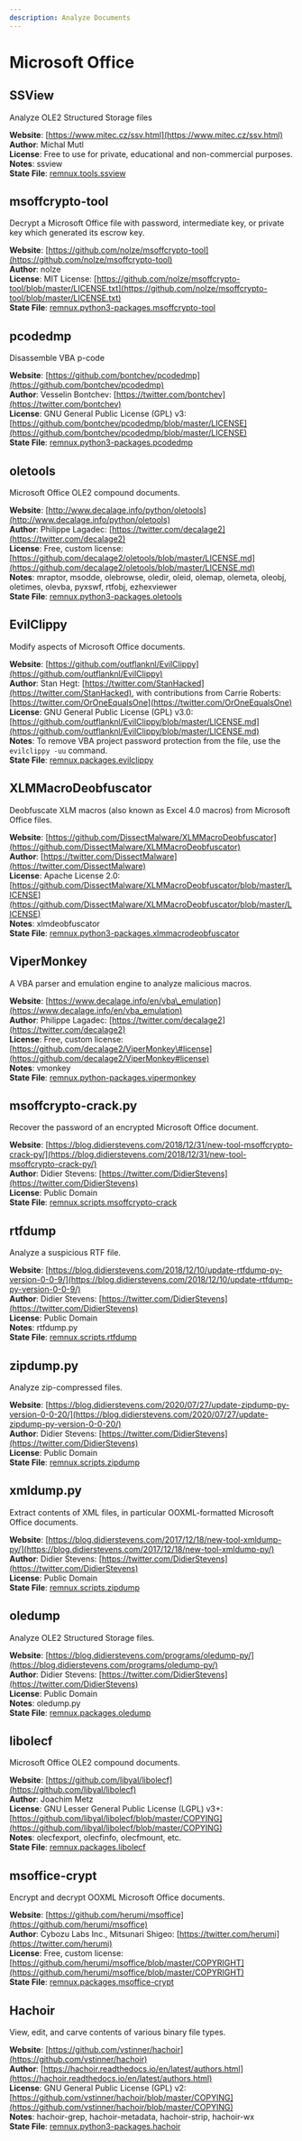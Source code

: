```yaml
---
description: Analyze Documents
---
```


# Microsoft Office

## SSView

Analyze OLE2 Structured Storage files

**Website**: [https://www.mitec.cz/ssv.html](https://www.mitec.cz/ssv.html)  
**Author**: Michal Mutl  
**License**: Free to use for private, educational and non-commercial purposes.  
**Notes**: ssview  
**State File**: [remnux.tools.ssview](https://github.com/REMnux/salt-states/blob/master/remnux/tools/ssview.sls)

## msoffcrypto-tool

Decrypt a Microsoft Office file with password, intermediate key, or private key which generated its escrow key.

**Website**: [https://github.com/nolze/msoffcrypto-tool](https://github.com/nolze/msoffcrypto-tool)  
**Author**: nolze  
**License**: MIT License: [https://github.com/nolze/msoffcrypto-tool/blob/master/LICENSE.txt](https://github.com/nolze/msoffcrypto-tool/blob/master/LICENSE.txt)  
**State File**: [remnux.python3-packages.msoffcrypto-tool](https://github.com/REMnux/salt-states/blob/master/remnux/python3-packages/msoffcrypto-tool.sls)

## pcodedmp

Disassemble VBA p-code

**Website**: [https://github.com/bontchev/pcodedmp](https://github.com/bontchev/pcodedmp)  
**Author**: Vesselin Bontchev: [https://twitter.com/bontchev](https://twitter.com/bontchev)  
**License**: GNU General Public License \(GPL\) v3: [https://github.com/bontchev/pcodedmp/blob/master/LICENSE](https://github.com/bontchev/pcodedmp/blob/master/LICENSE)  
**State File**: [remnux.python3-packages.pcodedmp](https://github.com/REMnux/salt-states/blob/master/remnux/python3-packages/pcodedmp.sls)

## oletools

Microsoft Office OLE2 compound documents.

**Website**: [http://www.decalage.info/python/oletools](http://www.decalage.info/python/oletools)  
**Author**: Philippe Lagadec: [https://twitter.com/decalage2](https://twitter.com/decalage2)  
**License**: Free, custom license: [https://github.com/decalage2/oletools/blob/master/LICENSE.md](https://github.com/decalage2/oletools/blob/master/LICENSE.md)  
**Notes**: mraptor, msodde, olebrowse, oledir, oleid, olemap, olemeta, oleobj, oletimes, olevba, pyxswf, rtfobj, ezhexviewer  
**State File**: [remnux.python3-packages.oletools](https://github.com/REMnux/salt-states/blob/master/remnux/python3-packages/oletools.sls)

## EvilClippy

Modify aspects of Microsoft Office documents.

**Website**: [https://github.com/outflanknl/EvilClippy](https://github.com/outflanknl/EvilClippy)  
**Author**: Stan Hegt: [https://twitter.com/StanHacked](https://twitter.com/StanHacked), with contributions from Carrie Roberts: [https://twitter.com/OrOneEqualsOne](https://twitter.com/OrOneEqualsOne)  
**License**: GNU General Public License \(GPL\) v3.0: [https://github.com/outflanknl/EvilClippy/blob/master/LICENSE.md](https://github.com/outflanknl/EvilClippy/blob/master/LICENSE.md)  
**Notes**: To remove VBA project password protection from the file, use the `evilclippy -uu` command.  
**State File**: [remnux.packages.evilclippy](https://github.com/REMnux/salt-states/blob/master/remnux/packages/evilclippy.sls)

## XLMMacroDeobfuscator

Deobfuscate XLM macros \(also known as Excel 4.0 macros\) from Microsoft Office files.

**Website**: [https://github.com/DissectMalware/XLMMacroDeobfuscator](https://github.com/DissectMalware/XLMMacroDeobfuscator)  
**Author**: [https://twitter.com/DissectMalware](https://twitter.com/DissectMalware)  
**License**: Apache License 2.0: [https://github.com/DissectMalware/XLMMacroDeobfuscator/blob/master/LICENSE](https://github.com/DissectMalware/XLMMacroDeobfuscator/blob/master/LICENSE)  
**Notes**: xlmdeobfuscator  
**State File**: [remnux.python3-packages.xlmmacrodeobfuscator](https://github.com/REMnux/salt-states/blob/master/remnux/python3-packages/xlmmacrodeobfuscator.sls)

## ViperMonkey

A VBA parser and emulation engine to analyze malicious macros.

**Website**: [https://www.decalage.info/en/vba\_emulation](https://www.decalage.info/en/vba_emulation)  
**Author**: Philippe Lagadec: [https://twitter.com/decalage2](https://twitter.com/decalage2)  
**License**: Free, custom license: [https://github.com/decalage2/ViperMonkey\#license](https://github.com/decalage2/ViperMonkey#license)  
**Notes**: vmonkey  
**State File**: [remnux.python-packages.vipermonkey](https://github.com/REMnux/salt-states/blob/master/remnux/python-packages/vipermonkey.sls)

## msoffcrypto-crack.py

Recover the password of an encrypted Microsoft Office document.

**Website**: [https://blog.didierstevens.com/2018/12/31/new-tool-msoffcrypto-crack-py/](https://blog.didierstevens.com/2018/12/31/new-tool-msoffcrypto-crack-py/)  
**Author**: Didier Stevens: [https://twitter.com/DidierStevens](https://twitter.com/DidierStevens)  
**License**: Public Domain  
**State File**: [remnux.scripts.msoffcrypto-crack](https://github.com/REMnux/salt-states/blob/master/remnux/scripts/msoffcrypto-crack.sls)

## rtfdump

Analyze a suspicious RTF file.

**Website**: [https://blog.didierstevens.com/2018/12/10/update-rtfdump-py-version-0-0-9/](https://blog.didierstevens.com/2018/12/10/update-rtfdump-py-version-0-0-9/)  
**Author**: Didier Stevens: [https://twitter.com/DidierStevens](https://twitter.com/DidierStevens)  
**License**: Public Domain  
**Notes**: rtfdump.py  
**State File**: [remnux.scripts.rtfdump](https://github.com/REMnux/salt-states/blob/master/remnux/scripts/rtfdump.sls)

## zipdump.py

Analyze zip-compressed files.

**Website**: [https://blog.didierstevens.com/2020/07/27/update-zipdump-py-version-0-0-20/](https://blog.didierstevens.com/2020/07/27/update-zipdump-py-version-0-0-20/)  
**Author**: Didier Stevens: [https://twitter.com/DidierStevens](https://twitter.com/DidierStevens)  
**License**: Public Domain  
**State File**: [remnux.scripts.zipdump](https://github.com/REMnux/salt-states/blob/master/remnux/scripts/zipdump.sls)

## xmldump.py

Extract contents of XML files, in particular OOXML-formatted Microsoft Office documents.

**Website**: [https://blog.didierstevens.com/2017/12/18/new-tool-xmldump-py/](https://blog.didierstevens.com/2017/12/18/new-tool-xmldump-py/)  
**Author**: Didier Stevens: [https://twitter.com/DidierStevens](https://twitter.com/DidierStevens)  
**License**: Public Domain  
**State File**: [remnux.scripts.zipdump](https://github.com/REMnux/salt-states/blob/master/remnux/scripts/xmldump.sls)

## oledump

Analyze OLE2 Structured Storage files.

**Website**: [https://blog.didierstevens.com/programs/oledump-py/](https://blog.didierstevens.com/programs/oledump-py/)  
**Author**: Didier Stevens: [https://twitter.com/DidierStevens](https://twitter.com/DidierStevens)  
**License**: Public Domain  
**Notes**: oledump.py  
**State File**: [remnux.packages.oledump](https://github.com/REMnux/salt-states/blob/master/remnux/packages/oledump.sls)

## libolecf

Microsoft Office OLE2 compound documents.

**Website**: [https://github.com/libyal/libolecf](https://github.com/libyal/libolecf)  
**Author**: Joachim Metz  
**License**: GNU Lesser General Public License \(LGPL\) v3+: [https://github.com/libyal/libolecf/blob/master/COPYING](https://github.com/libyal/libolecf/blob/master/COPYING)  
**Notes**: olecfexport, olecfinfo, olecfmount, etc.  
**State File**: [remnux.packages.libolecf](https://github.com/REMnux/salt-states/blob/master/remnux/packages/libolecf.sls)

## msoffice-crypt

Encrypt and decrypt OOXML Microsoft Office documents.

**Website**: [https://github.com/herumi/msoffice](https://github.com/herumi/msoffice)  
**Author**: Cybozu Labs Inc., Mitsunari Shigeo: [https://twitter.com/herumi](https://twitter.com/herumi)  
**License**: Free, custom license: [https://github.com/herumi/msoffice/blob/master/COPYRIGHT](https://github.com/herumi/msoffice/blob/master/COPYRIGHT)  
**State File**: [remnux.packages.msoffice-crypt](https://github.com/REMnux/salt-states/blob/master/remnux/packages/msoffice-crypt.sls)

## Hachoir

View, edit, and carve contents of various binary file types.

**Website**: [https://github.com/vstinner/hachoir](https://github.com/vstinner/hachoir)  
**Author**: [https://hachoir.readthedocs.io/en/latest/authors.html](https://hachoir.readthedocs.io/en/latest/authors.html)  
**License**: GNU General Public License \(GPL\) v2: [https://github.com/vstinner/hachoir/blob/master/COPYING](https://github.com/vstinner/hachoir/blob/master/COPYING)  
**Notes**: hachoir-grep, hachoir-metadata, hachoir-strip, hachoir-wx  
**State File**: [remnux.python3-packages.hachoir](https://github.com/REMnux/salt-states/blob/master/remnux/python3-packages/hachoir.sls)


